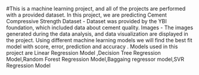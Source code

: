 #This is a machine learning project, and all of the projects are performed with a provided dataset.
In this project, we are predicting Cement Compressive Strength
Dataset - Dataset was provided by the YBI foundation, which included data about cement quality.
Images - The images generated during the data analysis, and data visualization are displayed in the project.
Using  different machine learning models we will find the best fit model with score, error, prediction and accuracy .
Models used in this project are Linear Regression Model ,Decision Tree Regression Model,Random Forest Regression Model,Baggaing regressor model,SVR Regression Model
